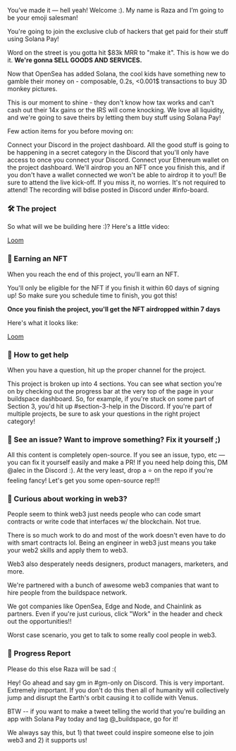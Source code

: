 You’ve made it — hell yeah! Welcome :). My name is Raza and I’m going to be your emoji salesman!

You're going to join the exclusive club of hackers that get paid for their stuff using Solana Pay!

Word on the street is you gotta hit $83k MRR to "make it". This is how we do it. **We're gonna SELL GOODS AND SERVICES.**

Now that OpenSea has added Solana, the cool kids have something new to gamble their money on - composable, 0.2s, <0.001$ transactions to buy 3D monkey pictures.

This is our moment to shine - they don't know how tax works and can't cash out their 14x gains or the IRS will come knocking. We love all liquidity, and we're going to save theirs by letting them buy stuff using Solana Pay!

Few action items for you before moving on:

Connect your Discord in the project dashboard. All the good stuff is going to be happening in a secret category in the Discord that you'll only have access to once you connect your Discord.
Connect your Ethereum wallet on the project dashboard. We'll airdrop you an NFT once you finish this, and if you don't have a wallet connected we won't be able to airdrop it to you!!
Be sure to attend the live kick-off. If you miss it, no worries. It's not required to attend! The recording will bdise posted in Discord under #info-board.

### 🛠 The project
So what will we be building here :)? Here's a little video:

[Loom](https://www.loom.com/share/634b5d504d6e4624b253bc33e8f6c47f)

### 💎 Earning an NFT
When you reach the end of this project, you'll earn an NFT. 

You'll only be eligible for the NFT if you finish it within 60 days of signing up! So make sure you schedule time to finish, you got this!

**Once you finish the project, you'll get the NFT airdropped within 7 days**

Here's what it looks like:

[Loom](https://www.loom.com/share/0160b290494a4279887e232317cd6322)

### 🤚 How to get help
When you have a question, hit up the proper channel for the project.

This project is broken up into 4 sections. You can see what section you're on by checking out the progress bar at the very top of the page in your buildspace dashboard. So, for example, if you're stuck on some part of Section 3, you'd hit up #section-3-help in the Discord. If you're part of multiple projects, be sure to ask your questions in the right project category!

### 🤘 See an issue? Want to improve something? Fix it yourself ;)
All this content is completely open-source. If you see an issue, typo, etc — you can fix it yourself easily and make a PR! If you need help doing this, DM @alec in the Discord :). At the very least, drop a ⭐ on the repo if you're feeling fancy! Let's get you some open-source rep!!!

### 👀 Curious about working in web3?
People seem to think web3 just needs people who can code smart contracts or write code that interfaces w/ the blockchain. Not true.

There is so much work to do and most of the work doesn't even have to do with smart contracts lol. Being an engineer in web3 just means you take your web2 skills and apply them to web3.

Web3 also desperately needs designers, product managers, marketers, and more.

We're partnered with a bunch of awesome web3 companies that want to hire people from the buildspace network.

We got companies like OpenSea, Edge and Node, and Chainlink as partners. Even if you're just curious, click "Work" in the header and check out the opportunities!!

Worst case scenario, you get to talk to some really cool people in web3.

### 🚨 Progress Report
Please do this else Raza will be sad :(

Hey! Go ahead and say gm in #gm-only on Discord. This is very important. Extremely important. If you don't do this then all of humanity will collectively jump and disrupt the Earth's orbit causing it to collide with Venus.

BTW -- if you want to make a tweet telling the world that you're building an app with Solana Pay today and tag @_buildspace, go for it!

We always say this, but 1) that tweet could inspire someone else to join web3 and 2) it supports us!